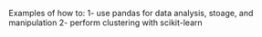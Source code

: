 Examples of how to:
1- use pandas for data analysis, stoage, and manipulation
2- perform clustering with scikit-learn
